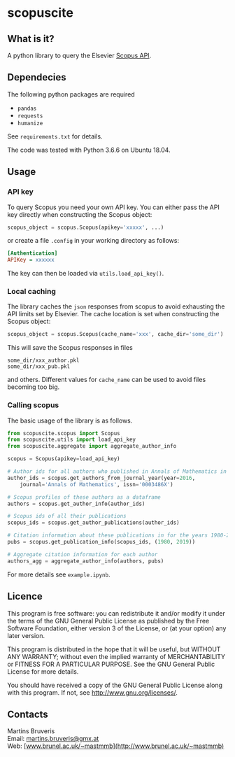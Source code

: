 scopuscite
==========

What is it?
-----------

A python library to query the Elsevier [Scopus API](https://dev.elsevier.com/).

Dependecies
-----------

The following python packages are required

* `pandas`
* `requests`
* `humanize`
  
See `requirements.txt` for details.

The code was tested with Python 3.6.6 on Ubuntu 18.04.

Usage
-----

### API key

To query Scopus you need your own API key. You can either pass the API key
directly when constructing the Scopus object:
```python
scopus_object = scopus.Scopus(apikey='xxxxx', ...)
```
or create a file `.config` in your working directory as follows:
```ini
[Authentication]
APIKey = xxxxxx
```
The key can then be loaded via `utils.load_api_key()`.

### Local caching

The library caches the `json` responses from scopus to avoid exhausting the API
limits set by Elsevier. The cache location is set when constructing the Scopus
object:
```python
scopus_object = scopus.Scopus(cache_name='xxx', cache_dir='some_dir')
```
This will save the Scopus responses in files
```
some_dir/xxx_author.pkl
some_dir/xxx_pub.pkl
```
and others. Different values for `cache_name` can be used to avoid files
becoming too big.

### Calling scopus

The basic usage of the library is as follows.

```python
from scopuscite.scopus import Scopus
from scopuscite.utils import load_api_key
from scopuscite.aggregate import aggregate_author_info

scopus = Scopus(apikey=load_api_key)

# Author ids for all authors who published in Annals of Mathematics in 2016.
author_ids = scopus.get_authors_from_journal_year(year=2016, 
    journal='Annals of Mathematics', issn='0003486X')

# Scopus profiles of these authors as a dataframe
authors = scopus.get_author_info(author_ids)

# Scopus ids of all their publications
scopus_ids = scopus.get_author_publications(author_ids)

# Citation information about these publications in for the years 1980-2019
pubs = scopus.get_publication_info(scopus_ids, (1980, 2019))

# Aggregate citation information for each author
authors_agg = aggregate_author_info(authors, pubs)
```
For more details see `example.ipynb`.

Licence
-------

This program is free software: you can redistribute it and/or modify it under
the terms of the GNU General Public License as published by the Free Software
Foundation, either version 3 of the License, or (at your option) any later
version.

This program is distributed in the hope that it will be useful, but WITHOUT ANY
WARRANTY; without even the implied warranty of MERCHANTABILITY or FITNESS FOR A
PARTICULAR PURPOSE. See the GNU General Public License for more details.

You should have received a copy of the GNU General Public License along with
this program. If not, see http://www.gnu.org/licenses/.

Contacts
--------

Martins Bruveris  
Email: martins.bruveris@gmx.at  
Web: [www.brunel.ac.uk/~mastmmb](http://www.brunel.ac.uk/~mastmmb)
